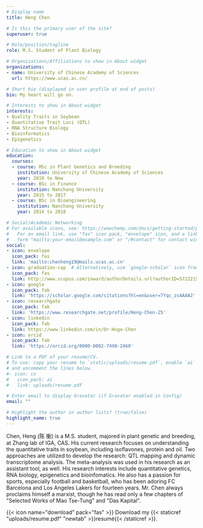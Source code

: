 ```yaml
---
# Display name
title: Heng Chen

# Is this the primary user of the site?
superuser: true

# Role/position/tagline
role: M.S. Student of Plant Biology

# Organizations/Affiliations to show in About widget
organizations:
- name: University of Chinese Academy of Sciences
  url: https://www.ucas.ac.cn/

# Short bio (displayed in user profile at end of posts)
bio: My heart will go on.

# Interests to show in About widget
interests:
- Quality Traits in Soybean
- Quantitative Trait Loci (QTL)
- RNA Structure Biology
- Bioinformatics
- Epigenetics

# Education to show in About widget
education:
  courses:
  - course: MSc in Plant Genetics and Breeding
    institution: University of Chinese Academy of Sciences
    year: 2019 to Now
  - course: BSc in Finance
    institution: Nanchang University
    year: 2015 to 2017
  - course: BSc in Bioengineering
    institution: Nanchang University
    year: 2014 to 2018

# Social/Academic Networking
# For available icons, see: https://wowchemy.com/docs/getting-started/page-builder/#icons
#   For an email link, use "fas" icon pack, "envelope" icon, and a link in the
#   form "mailto:your-email@example.com" or "/#contact" for contact widget.
social:
- icon: envelope
  icon_pack: fas
  link: 'mailto:chenheng19@mails.ucas.ac.cn'
- icon: graduation-cap  # Alternatively, use `google-scholar` icon from `ai` icon pack
  icon_pack: fas
  link: http://www.scopus.com/inward/authorDetails.url?authorID=57222151727&partnerID=MN8TOARS
- icon: google
  icon_pack: fab
  link: 'https://scholar.google.com/citations?hl=en&user=7Yqc_zsAAAAJ'
- icon: researchgate
  icon_pack: fab
  link: 'https://www.researchgate.net/profile/Heng-Chen-25'
- icon: linkedin
  icon_pack: fab
  link: https://www.linkedin.com/in/Dr-Hugo-Chen
- icon: orcid
  icon_pack: fab
  link: 'https://orcid.org/0000-0002-7498-2460'

# Link to a PDF of your resume/CV.
# To use: copy your resume to `static/uploads/resume.pdf`, enable `ai` icons in `params.toml`, 
# and uncomment the lines below.
#- icon: cv
#   icon_pack: ai
#   link: uploads/resume.pdf

# Enter email to display Gravatar (if Gravatar enabled in Config)
email: ""

# Highlight the author in author lists? (true/false)
highlight_name: true
---
```


Chen, Heng (陈  衡) is a M.S. student, majored in plant genetic and breeding, at Zhang lab of IGA, CAS. His current research focuses on understanding the quantitative traits in soybean, including isoflavones, protein and oil. Two approaches are utilized to develop the research: QTL mapping and dynamic transcriptome analysis. The meta-analysis was used in his research as an assistant tool, as well. His research interests include quantitative genetics, RNA biology, epigenetics and bioinfomatics. He also has a passion for sports, especially football and basketball, who has been adoring FC Barcelona and Los Angeles Lakers for fourteen years. Mr. Chen always proclaims himself a marxist, though he has read only a few chapters of "Selected Works of Mao Tse-Tung" and "Das Kapital".

{{< icon name="download" pack="fas" >}} Download my {{< staticref "uploads/resume.pdf" "newtab" >}}resumé{{< /staticref >}}.
